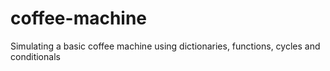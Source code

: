 # coffee-machine
Simulating a basic coffee machine using dictionaries, functions, cycles and conditionals
